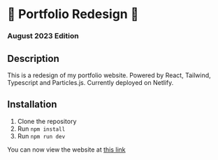 # 💼 Portfolio Redesign 💼
### August 2023 Edition

## Description
This is a redesign of my portfolio website. Powered by React, Tailwind, Typescript and Particles.js.
Currently deployed on Netlify.

## Installation
1. Clone the repository
2. Run `npm install`
3. Run `npm run dev`

You can now view the website at [this link](https://andresdanielmtz.netlify.app/)